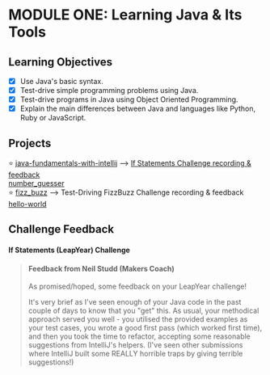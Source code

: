# MODULE ONE: Learning Java & Its Tools

## Learning Objectives

- [x] Use Java's basic syntax.  
- [x] Test-drive simple programming problems using Java.  
- [x] Test-drive programs in Java using Object Oriented Programming.  
- [x] Explain the main differences between Java and languages like Python, Ruby or JavaScript.  

## Projects

⭐️ [java-fundamentals-with-intellij](https://github.com/NatalieJClark/java-fundamentals-with-intellij) --> <a href=#if-statements-leapyear-challenge>If Statements Challenge recording & feedback</a>  
[number_guesser](https://github.com/NatalieJClark/number_guesser)  
⭐️ [fizz_buzz](https://github.com/NatalieJClark/fizz_buzz) --> Test-Driving FizzBuzz Challenge recording & feedback
[hello-world](https://github.com/NatalieJClark/hello-world)

## Challenge Feedback

#### If Statements (LeapYear) Challenge

> #### Feedback from Neil Studd (Makers Coach)
> As promised/hoped, some feedback on your LeapYear challenge!
>
> It's very brief as I've seen enough of your Java code in the past couple of days to know that you "get" this. As usual, your methodical approach served you well - you utilised the provided examples as your test cases, you wrote a good first pass (which worked first time), and then you took the time to refactor, accepting some reasonable suggestions from IntelliJ's helpers. (I've seen other submissions where IntelliJ built some REALLY horrible traps by giving terrible suggestions!)

